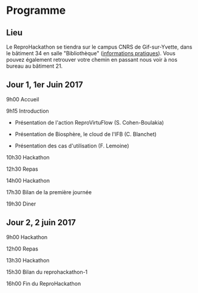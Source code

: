 # Programme

## Lieu

Le ReproHackathon se tiendra sur le campus CNRS de Gif-sur-Yvette, dans le bâtiment 34 en salle "Bibliothèque"
([informations pratiques](http://www.france-bioinformatique.fr/fr/plan-daccès)).
Vous pouvez également retrouver votre chemin en passant nous voir à nos bureau au bâtiment 21.

## Jour 1, 1er Juin 2017

9h00 Accueil

9h15 Introduction

* Présentation de l'action ReproVirtuFlow (S. Cohen-Boulakia)

* Présentation de Biosphère, le cloud de l'IFB (C. Blanchet)

* Présentation des cas d'utilisation (F. Lemoine)

10h30 Hackathon

12h30 Repas

14h00 Hackathon

17h30 Bilan de la première journée

19h30 Diner

## Jour 2, 2 juin 2017

9h00 Hackathon

12h00 Repas

13h30 Hackathon

15h30 Bilan du reprohackathon-1

16h00 Fin du ReproHackathon
